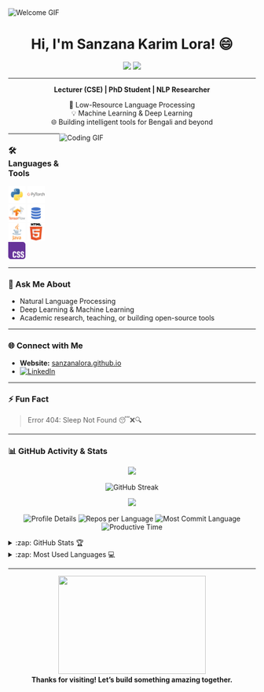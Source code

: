 <img align="center" alt="Welcome GIF" src="https://user-images.githubusercontent.com/74038190/226190894-18e959ba-d458-4a94-ac44-790190f2a947.gif?raw=true" style="height: 130px; width: auto;" />

<h1 align="center">Hi, I'm Sanzana Karim Lora! 😄</h1>
<p align="center">
  <img src="https://img.shields.io/github/followers/sanzanalora?style=social">
  <img src="https://img.shields.io/github/stars/sanzanalora?style=social">
</p>

---

<div align="center">

**Lecturer (CSE) | PhD Student | NLP Researcher**

🔎 Low-Resource Language Processing  
💡 Machine Learning & Deep Learning  
🌐 Building intelligent tools for Bengali and beyond  

</div>

<img align="right" alt="Coding GIF" src="https://github.com/sanzanalora/sanzanalora/blob/main/code.gif?raw=true" width="400" height="270" />

---

### 🛠️ Languages & Tools

<code><img height="35" src="https://raw.githubusercontent.com/github/explore/80688e429a7d4ef2fca1e82350fe8e3517d3494d/topics/python/python.png"></code>
<code><img height="35" src="https://raw.githubusercontent.com/github/explore/80688e429a7d4ef2fca1e82350fe8e3517d3494d/topics/pytorch/pytorch.png"></code>
<code><img height="35" src="https://raw.githubusercontent.com/github/explore/80688e429a7d4ef2fca1e82350fe8e3517d3494d/topics/tensorflow/tensorflow.png"></code>
<code><img height="35" src="https://raw.githubusercontent.com/github/explore/80688e429a7d4ef2fca1e82350fe8e3517d3494d/topics/sql/sql.png"></code>
<code><img height="35" src="https://raw.githubusercontent.com/github/explore/80688e429a7d4ef2fca1e82350fe8e3517d3494d/topics/java/java.png"></code>
<code><img height="35" src="https://raw.githubusercontent.com/github/explore/80688e429a7d4ef2fca1e82350fe8e3517d3494d/topics/html/html.png"></code>
<code><img height="35" src="https://raw.githubusercontent.com/github/explore/80688e429a7d4ef2fca1e82350fe8e3517d3494d/topics/css/css.png"></code>

---

### 💬 Ask Me About

- Natural Language Processing 
- Deep Learning & Machine Learning
- Academic research, teaching, or building open-source tools

---

### 🌐 Connect with Me

- **Website:** [sanzanalora.github.io](https://sanzanalora.github.io)
- <a href="https://www.linkedin.com/in/sanzana-lora/" target="_blank"><img alt="LinkedIn" width="26px" src="https://github.com/TheDudeThatCode/TheDudeThatCode/blob/master/Assets/Linkedin.svg" /></a>

---

### ⚡ Fun Fact

> Error 404: Sleep Not Found 😴❌🔍

---

### 📊 GitHub Activity & Stats

<p align="center">
  <img src="https://komarev.com/ghpvc/?username=sanzanalora&label=Profile%20views&color=blueviolet&style=flat">
</p>

<p align="center">
  <img src="https://github-readme-streak-stats.herokuapp.com/?user=sanzanalora&&theme=dark" alt="GitHub Streak" />
</p>

<p align="center">
  <img src="https://img.shields.io/github/last-commit/sanzanalora/sanzanalora?label=Latest%20Activity&style=flat">
</p>

<p align="center">
  <img src="https://github-profile-summary-cards.vercel.app/api/cards/profile-details?username=sanzanalora&theme=monokai" alt="Profile Details" />
  <img src="https://github-profile-summary-cards.vercel.app/api/cards/repos-per-language?username=sanzanalora&theme=monokai" alt="Repos per Language" />
  <img src="https://github-profile-summary-cards.vercel.app/api/cards/most-commit-language?username=sanzanalora&theme=monokai" alt="Most Commit Language" />
  <img src="https://github-profile-summary-cards.vercel.app/api/cards/productive-time?username=sanzanalora&theme=monokai" alt="Productive Time" />
</p>

<details>
  <summary>:zap: GitHub Stats 🏆 </summary>
  <img align="left" alt="Lora's GitHub Stats" src="https://github-readme-stats.vercel.app/api?username=sanzanalora&show_icons=true&hide_border=true&theme=dark" />
</details>

<details>
  <summary>:zap: Most Used Languages 💻 </summary>
  <img align="left" alt="Lora's GitHub Top Languages" src="https://github-readme-stats.vercel.app/api/top-langs/?username=sanzanalora&theme=dark" />
</details>

---

<div align="center">
  <img src="https://raw.githubusercontent.com/sanzanalora/sanzanalora/main/code.gif?raw=true" width="300" height="200" /><br>
  <b>Thanks for visiting! Let’s build something amazing together.</b>
</div>
